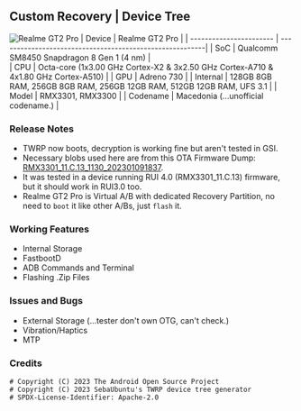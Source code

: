 ## Custom Recovery | Device Tree
![Realme GT2 Pro](https://github.com/cd-Spidey/Random/blob/main/screenshots/BackgroundEraser_20230222_122215170.png)
| Device                  | Realme GT2 Pro                                          |
| ----------------------- | ---------------------------------------------------------|
| SoC                     | Qualcomm SM8450 Snapdragon 8 Gen 1 (4 nm)                      |      
| CPU                     | Octa-core (1x3.00 GHz Cortex-X2 & 3x2.50 GHz Cortex-A710 & 4x1.80 GHz Cortex-A510)  |
| GPU                     | Adreno 730                                             |
| Internal                | 128GB 8GB RAM, 256GB 8GB RAM, 256GB 12GB RAM, 512GB 12GB RAM, UFS 3.1                 |
| Model                   | RMX3301, RMX3300 |
| Codename                | Macedonia (...unofficial codename.) |

### Release Notes
* TWRP now boots, decryption is working fine but aren't tested in GSI.
* Necessary blobs used here are from this OTA Firmware Dump: [RMX3301_11.C.13_1130_202301091837](https://gitlab.com/firmware-dump/android_dump_realme_RMX3301).
* It was tested in a device running RUI 4.0 (RMX3301_11.C.13) firmware, but it should work in RUI3.0 too.
* Realme GT2 Pro is Virtual A/B with dedicated Recovery Partition, no need to `boot` it like other A/Bs, just `flash` it.

### Working Features
* Internal Storage
* FastbootD
* ADB Commands and Terminal
* Flashing .Zip Files

### Issues and Bugs
* External Storage (...tester don't own OTG, can't check.)
* Vibration/Haptics
* MTP

### Credits
```
# Copyright (C) 2023 The Android Open Source Project
# Copyright (C) 2023 SebaUbuntu's TWRP device tree generator
# SPDX-License-Identifier: Apache-2.0
```
